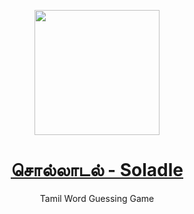 
<p align="center">
    <img src="https://omtamil.com/logo/soladle.png" width=200 height=200/>
</p>
<h1 align="center"> 
<a href="https://omtamil.com/soladle"> சொல்லாடல் - Soladle </a>
</h1>  
<p align=center>
Tamil Word Guessing Game
    </a>
</p>
